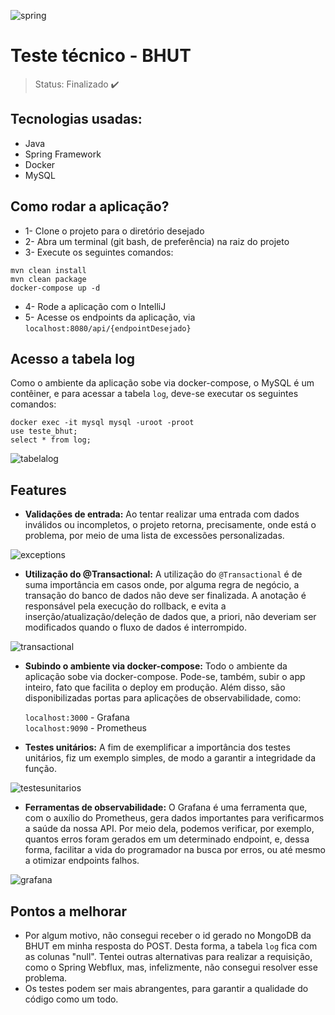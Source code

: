 ![spring](https://user-images.githubusercontent.com/80921933/162512277-0f7d51a7-ecbb-4187-95b8-99837e309c0b.png)
# Teste técnico - BHUT

>Status: Finalizado ✔️

## Tecnologias usadas:

+ Java
+ Spring Framework
+ Docker
+ MySQL

## Como rodar a aplicação?

+ 1- Clone o projeto para o diretório desejado
+ 2- Abra um terminal (git bash, de preferência) na raiz do projeto
+ 3- Execute os seguintes comandos:
```
mvn clean install
mvn clean package
docker-compose up -d
```

+ 4- Rode a aplicação com o IntelliJ
+ 5- Acesse os endpoints da aplicação, via `localhost:8080/api/{endpointDesejado}`

## Acesso a tabela log

Como o ambiente da aplicação sobe via docker-compose, o MySQL é um contêiner, e para acessar a tabela `log`, deve-se executar os seguintes comandos:
```
docker exec -it mysql mysql -uroot -proot
use teste_bhut;
select * from log;
```
![tabelalog](https://user-images.githubusercontent.com/80921933/162645502-2ceb6a57-1bd6-48d9-a493-9fa6e6de5a00.png)


## Features

+ <b>Validações de entrada:</b> Ao tentar realizar uma entrada com dados inválidos ou incompletos, o projeto retorna, precisamente, onde está o problema, por meio de uma lista de excessões personalizadas.

![exceptions](https://user-images.githubusercontent.com/80921933/162630779-51abab25-eb3a-470d-8a22-fb3afeb2f714.png)

+ <b>Utilização do @Transactional:</b> A utilização do `@Transactional` é de suma importância em casos onde, por alguma regra de negócio, a transação do banco de dados não deve ser finalizada. A anotação é responsável pela execução do rollback, e evita a inserção/atualização/deleção de dados que, a priori, não deveriam ser modificados quando o fluxo de dados é interrompido.

![transactional](https://user-images.githubusercontent.com/80921933/162644227-60b4b0b0-098e-4127-9c7f-91e8d9202c22.png)

+ <b>Subindo o ambiente via docker-compose:</b> Todo o ambiente da aplicação sobe via docker-compose. Pode-se, também, subir o app inteiro, fato que facilita o deploy em produção. Além disso, são disponibilizadas portas para aplicações de observabilidade, como:

  `localhost:3000` - Grafana <br>
  `localhost:9090` - Prometheus
  
+ <b>Testes unitários:</b> A fim de exemplificar a importância dos testes unitários, fiz um exemplo simples, de modo a garantir a integridade da função.

![testesunitarios](https://user-images.githubusercontent.com/80921933/162644744-a7113518-0e12-4ca2-892a-fbb413c56655.png)

+ <b>Ferramentas de observabilidade:</b> O Grafana é uma ferramenta que, com o auxílio do Prometheus, gera dados importantes para verificarmos a saúde da nossa API. Por meio dela, podemos verificar, por exemplo, quantos erros foram gerados em um determinado endpoint, e, dessa forma, facilitar a vida do programador na busca por erros, ou até mesmo a otimizar endpoints falhos.

![grafana](https://user-images.githubusercontent.com/80921933/162645200-dbff2fc7-2326-41cc-8113-4a31310ee62f.png)

## Pontos a melhorar

+ Por algum motivo, não consegui receber o id gerado no MongoDB da BHUT em minha resposta do POST. Desta forma, a tabela `log` fica com as colunas "null". Tentei outras alternativas para realizar a requisição, como o Spring Webflux, mas, infelizmente, não consegui resolver esse problema.
+ Os testes podem ser mais abrangentes, para garantir a qualidade do código como um todo.
